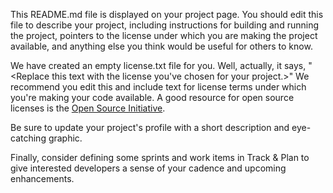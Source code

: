 This README.md file is displayed on your project page. You should edit this 
file to describe your project, including instructions for building and 
running the project, pointers to the license under which you are making the 
project available, and anything else you think would be useful for others to
know.

We have created an empty license.txt file for you. Well, actually, it says,
"<Replace this text with the license you've chosen for your project.>" We 
recommend you edit this and include text for license terms under which you're
making your code available. A good resource for open source licenses is the 
[Open Source Initiative](http://opensource.org/).

Be sure to update your project's profile with a short description and 
eye-catching graphic.

Finally, consider defining some sprints and work items in Track & Plan to give 
interested developers a sense of your cadence and upcoming enhancements.

